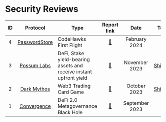 # Security Reviews

| ID  |                                  Protocol                                  | Type                                                                              |                     Report link                      |      Date      |      Team   |
| :-: | :------------------------------------------------------------------------: | --------------------------------------------------------------------------------- | :--------------------------------------------------: | :------------: | :------------: |
| 4  |                        [PasswordStore](https://www.codehawks.com/contests/clnuo221v0001l50aomgo4nyn)              | CodeHawks First Flight                      |                         [📄](reports/2024_02_19_passwordstore_security_review.pdf)                         | February 2024  | - |
| 3  |                 [Possum Labs](https://www.possumlabs.io/)                  | DeFi, Stake yield-bearing assets and receive instant upfront yield                |     [📄](https://github.com/shieldify-security/audits-portfolio/blob/main/reports/PossumLabs-Security-Review.pdf)     |  November 2023  | [Shieldify](https://www.shieldify.org/) |
| 2  |                  [Dark Mythos](https://dark-mythos.com/)                   | Web3 Trading Card Game                                                | [📄](https://github.com/shieldify-security/audits-portfolio/blob/main/reports/DarkMythos-Security-Review.pdf)  | October 2023  | [Shieldify](https://www.shieldify.org/) |
| 1  |                  [Convergence](https://cvg.finance/)                   | DeFi 2.0 Metagovernance Black Hole                                               | [📄](reports/2023_09_18_convergence_finance_gas_report.md)  | September 2023  | - |


